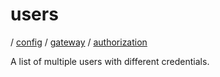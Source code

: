 # users

/ [config](/ref/config/index.md) / [gateway](/ref/config/config/gateway/index.md) / [authorization](/ref/config/config/gateway/authorization/index.md) 

A list of multiple users with different credentials.

